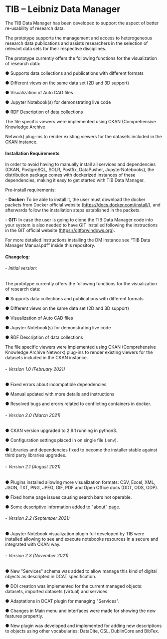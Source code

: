 # TIB – Leibniz Data Manager

The TIB Data Manager has been developed to support the aspect of better re-usability of research data.

 The prototype supports the management and access to heterogeneous research data publications and assists researchers in the selection of relevant data sets for their respective disciplines.

 The prototype currently offers the following functions for the visualization of research data:

 ● Supports data collections and publications with different formats

● Different views on the same data set (2D and 3D support)

● Visualization of Auto CAD files

● Jupyter Notebook(s) for demonstrating live code

● RDF Description of data collections

 

The file specific viewers were implemented using CKAN (Comprehensive Knowledge Archive

Network) plug-ins to render existing viewers for the datasets included in the CKAN instance.

 

#### Installation Requirements

In order to avoid having to manually install all services and dependencies (CKAN, PostgreSQL, SOLR, Postfix, DataPusher, JupyterNotebooks), the distribution package comes with dockerized instances of these dependencies, making it easy to get started with TIB Data Manager.

 

Pre-install requirements:

\-     **Docker:** To be able to install it, the user must download the docker packets from Docker official website (https://docs.docker.com/install/), and afterwards follow the installation steps established in the packets.

\-     **GIT:** In case the user is going to clone the TIB Data Manager code into your system is also needed to have GIT installed following the instructions in the GIT official website (https://gitforwindows.org).

 

For more detailed instructions installing the DM instance see “TIB Data Manager Manual.pdf” inside this repository.

 

 

#### Changelog:

 

###### \-    Initial version:

The prototype currently offers the following functions for the visualization of research data:

● Supports data collections and publications with different formats

● Different views on the same data set (2D and 3D support)

● Visualization of Auto CAD files

● Jupyter Notebook(s) for demonstrating live code

● RDF Description of data collections

 

The file specific viewers were implemented using CKAN (Comprehensive Knowledge Archive Network) plug-ins to render existing viewers for the datasets included in the CKAN instance.



###### \-    Version 1.0 (February 2021)

●  Fixed errors about incompatible dependencies.

●   Manual updated with more details and instructions

●   Resolved bugs and erorrs related to conflicting containers in docker.



###### \-  Version 2.0 (March 2021)

●  CKAN version upgraded to 2.9.1 running in python3.

●  Configuration settings placed in on single file (.env).

●  Libraries and dependencies fixed to become the installer stable against third party libraries upgrades.



###### \-  Version 2.1 (August 2021)

●  Plugins installed allowing more visualization formats: CSV, Excel, XML, JSON, TXT, PNG, JPEG, GIF, PDF and Open Office docs (ODT, ODS, ODP).

●  Fixed home page issues causing search bars not operable.

●  Some descriptive information added to "about" page.



###### \-  Version 2.2 (September 2021)

●  Jupyter Notebook visualization plugin full developed by TIB were installed allowing to see and execute notebooks resources in a secure and integrated with CKAN way.



###### \-  Version 2.3 (November 2021)

●  New "Services" schema was added to allow manage this kind of digital objects as descripted in DCAT specification.

●  DOI creation was implemented for the current managed objects: datasets, imported datasets (virtual) and services.

●  Adaptations in DCAT plugin for managing "Services".

●  Changes in Main menu and interfaces were made for showing the new features propertly.

●  New plugin was developed and implemented for adding new descriptions to objects using other vocabularies: DataCite, CSL, DublinCore and BibTex.
